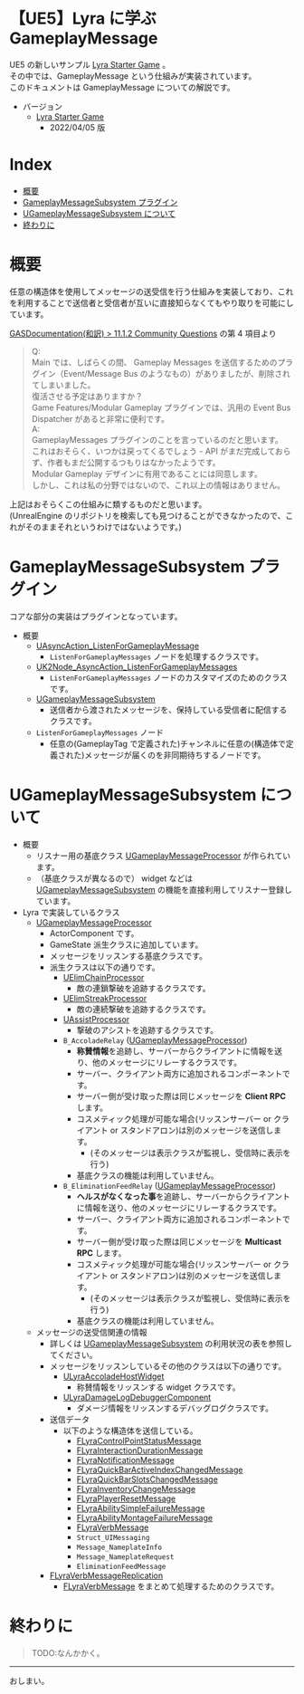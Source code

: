 # 【UE5】Lyra に学ぶ GameplayMessage <!-- omit in toc -->

UE5 の新しいサンプル [Lyra Starter Game] 。  
その中では、GameplayMessage という仕組みが実装されています。  
このドキュメントは GameplayMessage についての解説です。  

* バージョン
	* [Lyra Starter Game]
		* 2022/04/05 版

# Index <!-- omit in toc -->

- [概要](#概要)
- [GameplayMessageSubsystem プラグイン](#gameplaymessagesubsystem-プラグイン)
- [UGameplayMessageSubsystem について](#ugameplaymessagesubsystem-について)
- [終わりに](#終わりに)


# 概要

任意の構造体を使用してメッセージの送受信を行う仕組みを実装しており、これを利用することで送信者と受信者が互いに直接知らなくてもやり取りを可能にしています。

[GASDocumentation(和訳) > 11.1.2 Community Questions] の第 4 項目より
> Q:  
> Main では、しばらくの間、 Gameplay Messages を送信するためのプラグイン（Event/Message Bus のようなもの）がありましたが、削除されてしまいました。  
> 復活させる予定はありますか？  
> Game Features/Modular Gameplay プラグインでは、汎用の Event Bus Dispatcher があると非常に便利です。  
> A:  
> GameplayMessages プラグインのことを言っているのだと思います。  
> これはおそらく、いつかは戻ってくるでしょう - API がまだ完成しておらず、作者もまだ公開するつもりはなかったようです。  
> Modular Gameplay デザインに有用であることには同意します。  
> しかし、これは私の分野ではないので、これ以上の情報はありません。  

上記はおそらくこの仕組みに類するものだと思います。  
(UnrealEngine のリポジトリを検索しても見つけることができなかったので、これがそのままそれというわけではないようです。)

# GameplayMessageSubsystem プラグイン

コアな部分の実装はプラグインとなっています。

* 概要
	* [UAsyncAction_ListenForGameplayMessage]
		* `ListenForGameplayMessages` ノードを処理するクラスです。
	* [UK2Node_AsyncAction_ListenForGameplayMessages]
		* `ListenForGameplayMessages` ノードのカスタマイズのためのクラスです。
	* [UGameplayMessageSubsystem]
		* 送信者から渡されたメッセージを、保持している受信者に配信するクラスです。
	* `ListenForGameplayMessages` ノード
		* 任意の(GameplayTag で定義された)チャンネルに任意の(構造体で定義された)メッセージが届くのを非同期待ちするノードです。

# UGameplayMessageSubsystem について

* 概要
	* リスナー用の基底クラス [UGameplayMessageProcessor] が作られています。
	* （基底クラスが異なるので） widget などは [UGameplayMessageSubsystem] の機能を直接利用してリスナー登録しています。
* Lyra で実装しているクラス
	* [UGameplayMessageProcessor]
		* ActorComponent です。
		* GameState 派生クラスに追加しています。
		* メッセージをリッスンする基底クラスです。
		* 派生クラスは以下の通りです。
			* [UElimChainProcessor]
				* 敵の連鎖撃破を追跡するクラスです。
			* [UElimStreakProcessor]
				* 敵の連続撃破を追跡するクラスです。
			* [UAssistProcessor]
				* 撃破のアシストを追跡するクラスです。
			* `B_AccoladeRelay` ([UGameplayMessageProcessor])
				* **称賛情報**を追跡し、サーバーからクライアントに情報を送り、他のメッセージにリレーするクラスです。
				* サーバー、クライアント両方に追加されるコンポーネントです。
				* サーバー側が受け取った際は同じメッセージを **Client RPC** します。
				* コスメティック処理が可能な場合(リッスンサーバー or クライアント or スタンドアロン)は別のメッセージを送信します。
					* (そのメッセージは表示クラスが監視し、受信時に表示を行う)
				* 基底クラスの機能は利用していません。
			* `B_EliminationFeedRelay` ([UGameplayMessageProcessor])
				* **ヘルスがなくなった事**を追跡し、サーバーからクライアントに情報を送り、他のメッセージにリレーするクラスです。
				* サーバー、クライアント両方に追加されるコンポーネントです。
				* サーバー側が受け取った際は同じメッセージを **Multicast RPC** します。
				* コスメティック処理が可能な場合(リッスンサーバー or クライアント or スタンドアロン)は別のメッセージを送信します。
					* (そのメッセージは表示クラスが監視し、受信時に表示を行う)
				* 基底クラスの機能は利用していません。
	* メッセージの送受信関連の情報
		* 詳しくは [UGameplayMessageSubsystem] の利用状況の表を参照してください。
		* メッセージをリッスンしているその他のクラスは以下の通りです。
			* [ULyraAccoladeHostWidget]
				* 称賛情報をリッスンする widget クラスです。
			* [ULyraDamageLogDebuggerComponent]
				* ダメージ情報をリッスンするデバッグログクラスです。
		* 送信データ
			* 以下のような構造体を送信している。
				* [FLyraControlPointStatusMessage]
				* [FLyraInteractionDurationMessage]
				* [FLyraNotificationMessage]
				* [FLyraQuickBarActiveIndexChangedMessage]
				* [FLyraQuickBarSlotsChangedMessage]
				* [FLyraInventoryChangeMessage]
				* [FLyraPlayerResetMessage]
				* [FLyraAbilitySimpleFailureMessage]
				* [FLyraAbilityMontageFailureMessage]
				* [FLyraVerbMessage]
				* `Struct_UIMessaging`
				* `Message_NameplateInfo`
				* `Message_NameplateRequest`
				* `EliminationFeedMessage`
		* [FLyraVerbMessageReplication]
			* [FLyraVerbMessage] をまとめて処理するためのクラスです。


# 終わりに

> TODO:なんかかく。


-----
おしまい。

<!--- ページ内のリンク --->

<!--- 自前の画像へのリンク --->

<!--- generated --->
[ULyraDamageLogDebuggerComponent]: CodeRefs/Lyra/Etc/ULyraDamageLogDebuggerComponent.md#ulyradamagelogdebuggercomponent
[ULyraAccoladeHostWidget]: CodeRefs/Lyra/GameplayMessageAccolade/ULyraAccoladeHostWidget.md#ulyraaccoladehostwidget
[UAssistProcessor]: CodeRefs/Lyra/GameplayMessageProcessor/UAssistProcessor.md#uassistprocessor
[UElimChainProcessor]: CodeRefs/Lyra/GameplayMessageProcessor/UElimChainProcessor.md#uelimchainprocessor
[UElimStreakProcessor]: CodeRefs/Lyra/GameplayMessageProcessor/UElimStreakProcessor.md#uelimstreakprocessor
[UGameplayMessageProcessor]: CodeRefs/Lyra/GameplayMessageProcessor/UGameplayMessageProcessor.md#ugameplaymessageprocessor
[FLyraAbilityMontageFailureMessage]: CodeRefs/Lyra/GameplayMessageProcessorStruct/FLyraAbilityMontageFailureMessage.md#flyraabilitymontagefailuremessage
[FLyraAbilitySimpleFailureMessage]: CodeRefs/Lyra/GameplayMessageProcessorStruct/FLyraAbilitySimpleFailureMessage.md#flyraabilitysimplefailuremessage
[FLyraControlPointStatusMessage]: CodeRefs/Lyra/GameplayMessageProcessorStruct/FLyraControlPointStatusMessage.md#flyracontrolpointstatusmessage
[FLyraInteractionDurationMessage]: CodeRefs/Lyra/GameplayMessageProcessorStruct/FLyraInteractionDurationMessage.md#flyrainteractiondurationmessage
[FLyraInventoryChangeMessage]: CodeRefs/Lyra/GameplayMessageProcessorStruct/FLyraInventoryChangeMessage.md#flyrainventorychangemessage
[FLyraNotificationMessage]: CodeRefs/Lyra/GameplayMessageProcessorStruct/FLyraNotificationMessage.md#flyranotificationmessage
[FLyraPlayerResetMessage]: CodeRefs/Lyra/GameplayMessageProcessorStruct/FLyraPlayerResetMessage.md#flyraplayerresetmessage
[FLyraQuickBarActiveIndexChangedMessage]: CodeRefs/Lyra/GameplayMessageProcessorStruct/FLyraQuickBarActiveIndexChangedMessage.md#flyraquickbaractiveindexchangedmessage
[FLyraQuickBarSlotsChangedMessage]: CodeRefs/Lyra/GameplayMessageProcessorStruct/FLyraQuickBarSlotsChangedMessage.md#flyraquickbarslotschangedmessage
[FLyraVerbMessage]: CodeRefs/Lyra/GameplayMessageProcessorStruct/FLyraVerbMessage.md#flyraverbmessage
[FLyraVerbMessageReplication]: CodeRefs/Lyra/GameplayMessageProcessorStruct/FLyraVerbMessageReplication.md#flyraverbmessagereplication
[UAsyncAction_ListenForGameplayMessage]: CodeRefs/Plugin/GameplayMessageSubsystem/UAsyncAction_ListenForGameplayMessage.md#uasyncaction_listenforgameplaymessage
[UGameplayMessageSubsystem]: CodeRefs/Plugin/GameplayMessageSubsystem/UGameplayMessageSubsystem.md#ugameplaymessagesubsystem
[UK2Node_AsyncAction_ListenForGameplayMessages]: CodeRefs/Plugin/GameplayMessageSubsystem/UK2Node_AsyncAction_ListenForGameplayMessages.md#uk2node_asyncaction_listenforgameplaymessages
[GASDocumentation(和訳) > 11.1.2 Community Questions]: https://github.com/sentyaanko/GASDocumentation/blob/lang-ja/README.jp.md#resources-daveratti-community2
[Lyra Starter Game]: https://www.unrealengine.com/marketplace/ja/product/lyra
